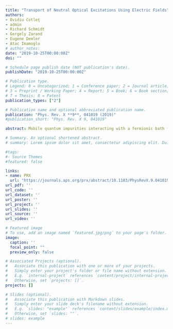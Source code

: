 ```yaml
---
title: "Transport of Neutral Optical Excitations Using Electric Fields"
authors:
- Ovidiu Cotleţ
- admin
- Richard Schmidt
- Gergely Zarand
- Eugene Demler
- Atac Imamoglu
# author_notes:
date: "2019-10-25T00:00:00Z"
doi: ""

# Schedule page publish date (NOT publication's date).
publishDate: "2019-10-25T00:00:00Z"

# Publication type.
# Legend: 0 = Uncategorized; 1 = Conference paper; 2 = Journal article;
# 3 = Preprint / Working Paper; 4 = Report; 5 = Book; 6 = Book section;
# 7 = Thesis; 8 = Patent
publication_types: ["2"]

# Publication name and optional abbreviated publication name.
publication: "Phys. Rev. X **9**, 041019 (2019)"
#publication_short: "Phys. Rev. X 9, 041019"

abstract: Mobile quantum impurities interacting with a fermionic bath form quasiparticles known as Fermi polarons. We demonstrate that a force applied to the bath particles can generate a drag force of similar magnitude acting on the impurities, realizing a novel, nonperturbative Coulomb drag effect. To prove this, we calculate the fully self-consistent, frequency-dependent transconductivity at zero temperature in the Baym-Kadanoff conserving approximation. We apply our theory to excitons and exciton polaritons interacting with a bath of charge carriers in a doped semiconductor embedded in a microcavity. In external electric and magnetic fields, the drag effect enables electrical control of excitons and may pave the way for the implementation of gauge fields for excitons and polaritons. Moreover, a reciprocal effect may facilitate optical manipulation of electron transport. Our findings establish transport measurements as a novel, powerful tool for probing the many-body physics of mobile quantum impurities.

# Summary. An optional shortened abstract.
# summary: Lorem ipsum dolor sit amet, consectetur adipiscing elit. Duis posuere tellus ac convallis placerat. Proin tincidunt magna sed ex sollicitudin condimentum.

#tags:
#- Source Themes
#featured: false

links:
- name: PRX
  url: "https://journals.aps.org/prx/abstract/10.1103/PhysRevX.9.041019"
url_pdf: ''
url_code: ''
url_dataset: ''
url_poster: ''
url_project: ''
url_slides: ''
url_source: ''
url_video: ''

# Featured image
# To use, add an image named `featured.jpg/png` to your page's folder. 
image:
  caption: ''
  focal_point: ""
  preview_only: false

# Associated Projects (optional).
#   Associate this publication with one or more of your projects.
#   Simply enter your project's folder or file name without extension.
#   E.g. `internal-project` references `content/project/internal-project/index.md`.
#   Otherwise, set `projects: []`.
projects: []

# Slides (optional).
#   Associate this publication with Markdown slides.
#   Simply enter your slide deck's filename without extension.
#   E.g. `slides: "example"` references `content/slides/example/index.md`.
#   Otherwise, set `slides: ""`.
# slides: example
---
```

